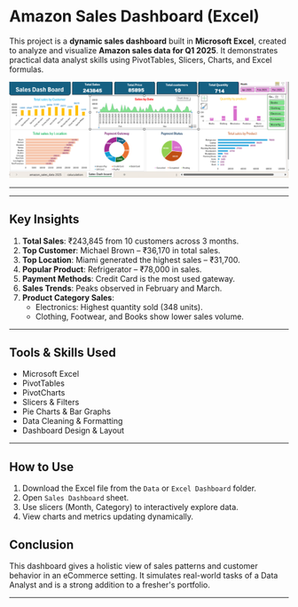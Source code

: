 #  Amazon Sales Dashboard (Excel)

This project is a **dynamic sales dashboard** built in **Microsoft Excel**, created to analyze and visualize **Amazon sales data for Q1 2025**. It demonstrates practical data analyst skills using PivotTables, Slicers, Charts, and Excel formulas.

![Dashboard Screenshot](Amozan%20sales.png)


---


---

##  Key Insights

1. **Total Sales**: ₹243,845 from 10 customers across 3 months.
2. **Top Customer**: Michael Brown – ₹36,170 in total sales.
3. **Top Location**: Miami generated the highest sales – ₹31,700.
4. **Popular Product**: Refrigerator – ₹78,000 in sales.
5. **Payment Methods**: Credit Card is the most used gateway.
6. **Sales Trends**: Peaks observed in February and March.
7. **Product Category Sales**:
   - Electronics: Highest quantity sold (348 units).
   - Clothing, Footwear, and Books show lower sales volume.

---

##  Tools & Skills Used

- Microsoft Excel
- PivotTables
- PivotCharts
- Slicers & Filters
- Pie Charts & Bar Graphs
- Data Cleaning & Formatting
- Dashboard Design & Layout

---

##  How to Use

1. Download the Excel file from the `Data` or `Excel Dashboard` folder.
2. Open `Sales Dashboard` sheet.
3. Use slicers (Month, Category) to interactively explore data.
4. View charts and metrics updating dynamically.

## Conclusion
This dashboard gives a holistic view of sales patterns and customer behavior in an eCommerce setting. It simulates real-world tasks of a Data Analyst and is a strong addition to a fresher's portfolio.





---





